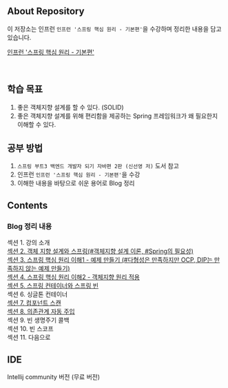 ## About Repository

이 저장소는 인프런 `인프런 '스프링 핵심 원리 - 기본편'`을 수강하며 정리한 내용을 담고 있습니다.

[인프런 '스프링 핵심 원리 - 기본편'](https://www.inflearn.com/course/%EC%8A%A4%ED%94%84%EB%A7%81-%ED%95%B5%EC%8B%AC-%EC%9B%90%EB%A6%AC-%EA%B8%B0%EB%B3%B8%ED%8E%B8/dashboard)

<br />

## 학습 목표
1. 좋은 객체지향 설계를 할 수 있다. (SOLID)
2. 좋은 객체지향 설계를 위해 편리함을 제공하는 Spring 프레임워크가 왜 필요한지 이해할 수 있다.

## 공부 방법
1. `스프링 부트3 백엔드 개발자 되기 자바편 2판 (신선영 저)` 도서 참고
2. 인프런 `인프런 '스프링 핵심 원리 - 기본편'`을 수강
3. 이해한 내용을 바탕으로 쉬운 용어로 Blog 정리


## Contents
### Blog 정리 내용
섹션 1. 강의 소개<br>
[섹션 2. 객체 지향 설계와 스프링(#객체지향 설계 이론, #Spring의 필요성)](https://hyeonstone.tistory.com/entry/7%EC%8A%A4%ED%94%84%EB%A7%81%EA%B3%BC-JAVA-%EA%B0%9D%EC%B2%B4-%EC%A7%80%ED%96%A5-%EB%8B%A4%ED%98%95%EC%84%B1-%EA%B0%9D%EC%B2%B4%EC%A7%80%ED%96%A5-5%EB%8C%80-%EC%84%A4%EA%B3%84-%EC%9B%90%EC%B9%99-%EC%8A%A4%ED%94%84%EB%A7%81%EC%9D%98-%EC%97%AD%ED%95%A0)<br>
[섹션 3. 스프링 핵심 원리 이해1 - 예제 만들기 (#다형성은 만족하지만 OCP, DIP는 만족하지 않는 예제 만들기)](#)<br>
[섹션 4. 스프링 핵심 원리 이해2 - 객체지향 원리 적용](#)<br>
[섹션 5. 스프링 컨테이너와 스프링 빈](#)<br>
섹션 6. 싱글톤 컨테이너<br>
[섹션 7. 컴포넌트 스캔](#)<br>
[섹션 8. 의존관계 자동 주입](#)<br>
섹션 9. 빈 생명주기 콜백<br>
섹션 10. 빈 스코프<br>
섹션 11. 다음으로<br>

## IDE
Intellij community 버전 (무료 버전)